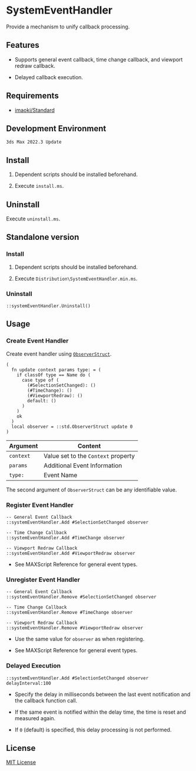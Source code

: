 # SystemEventHandler

Provide a mechanism to unify callback processing.
<!-- コールバックの処理を一本化するための仕組みを提供する。 -->

## Features
<!-- 特徴 -->

* Supports general event callback, time change callback, and viewport redraw callback.
  <!-- 一般イベントコールバック、時間変更コールバック、ビューポート再描画コールバックに対応。 -->

* Delayed callback execution.
  <!-- コールバックの遅延実行。 -->

## Requirements
<!-- 要件 -->

* [imaoki/Standard](https://github.com/imaoki/Standard)

## Development Environment
<!-- 開発環境 -->

`3ds Max 2022.3 Update`

## Install
<!-- インストールする -->

01. Dependent scripts should be installed beforehand.
    <!-- 依存スクリプトは予めインストールしておく。 -->

02. Execute `install.ms`.
    <!-- `install.ms`を実行する。 -->

## Uninstall
<!-- アンインストールする -->

Execute `uninstall.ms`.
<!-- `uninstall.ms`を実行する。 -->

## Standalone version
<!-- スタンドアローン版 -->

### Install
<!-- インストールする -->

01. Dependent scripts should be installed beforehand.
    <!-- 依存スクリプトは予めインストールしておく。 -->

02. Execute `Distribution\SystemEventHandler.min.ms`.
    <!-- `Distribution\SystemEventHandler.min.ms`を実行する。 -->

### Uninstall
<!-- アンインストールする -->

```maxscript
::systemEventHandler.Uninstall()
```

## Usage
<!-- 使い方 -->

### Create Event Handler
<!-- イベントハンドラの作成 -->

Create event handler using [`ObserverStruct`](https://imaoki.github.io/mxskb/mxsdoc/standard-observer.html).
<!-- [`ObserverStruct`](https://imaoki.github.io/mxskb/mxsdoc/standard-observer.html)を使用してイベントハンドラを作成する。 -->

```maxscript
(
  fn update context params type: = (
    if classOf type == Name do (
      case type of (
        (#SelectionSetChanged): ()
        (#TimeChange): ()
        (#ViewportRedraw): ()
        default: ()
      )
    )
    ok
  )
  local observer = ::std.ObserverStruct update 0
)
```

| Argument  | Content                             |
| --------- | ----------------------------------- |
| `context` | Value set to the `Context` property |
| `params`  | Additional Event Information        |
| `type:`   | Event Name                          |
<!-- `Context`プロパティに設定した値 -->
<!-- イベントの追加情報 -->
<!-- イベントの名前 -->

The second argument of `ObserverStruct` can be any identifiable value.
<!-- `ObserverStruct`の第二引数には識別可能な任意の値を指定する。 -->

### Register Event Handler
<!-- イベントハンドラの登録 -->

```maxscript
-- General Event Callback
::systemEventHandler.Add #SelectionSetChanged observer

-- Time Change Callback
::systemEventHandler.Add #TimeChange observer

-- Viewport Redraw Callback
::systemEventHandler.Add #ViewportRedraw observer
```

* See MAXScript Reference for general event types.
  <!-- 一般イベントのタイプはMAXScriptリファレンスを参照。 -->

### Unregister Event Handler
<!-- イベントハンドラの登録解除 -->

```maxscript
-- General Event Callback
::systemEventHandler.Remove #SelectionSetChanged observer

-- Time Change Callback
::systemEventHandler.Remove #TimeChange observer

-- Viewport Redraw Callback
::systemEventHandler.Remove #ViewportRedraw observer
```

* Use the same value for `observer` as when registering.
  <!-- `observer`は登録時と同じ値を使用する。 -->

* See MAXScript Reference for general event types.
  <!-- 一般イベントのタイプはMAXScriptリファレンスを参照。 -->

### Delayed Execution
<!-- 遅延実行 -->

```maxscript
::systemEventHandler.Add #SelectionSetChanged observer delayInterval:100
```

* Specify the delay in milliseconds between the last event notification and the callback function call.
  <!-- 最後にイベントが通知されてからコールバック関数を呼び出すまでの遅延時間をミリ秒で指定する。 -->

* If the same event is notified within the delay time, the time is reset and measured again.
  <!-- 遅延時間以内に同じイベントが通知された場合は時間をリセットして計測し直す。 -->

* If `0` (default) is specified, this delay processing is not performed.
  <!-- `0`（既定値）を指定した場合はこの遅延処理を行わない。 -->

## License
<!-- ライセンス -->

[MIT License](https://github.com/imaoki/SystemEventHandler/blob/main/LICENSE)
